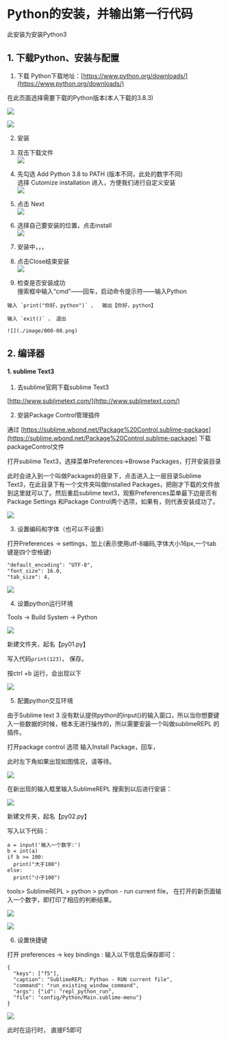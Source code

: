 # Python的安装，并输出第一行代码

此安装为安装Python3 

## 1. 下载Python、安装与配置

1. 下载
Python下载地址：[https://www.python.org/downloads/](https://www.python.org/downloads/)

  在此页面选择需要下载的Python版本(本人下载的3.8.3)

  ![](./image/000-01.png)

  ![](./image/000-02.png)

2. 安装

  1. 双击下载文件    
    ![](./image/000-03.png)  
  2. 先勾选 Add Python 3.8 to PATH (版本不同，此处的数字不同)  
     选择 Cutomize installation 进入，方便我们进行自定义安装  
    ![](./image/000-04.png)
  3. 点击 Next   
    ![](./image/000-05.png)  
  4. 选择自己要安装的位置，点击install  
    ![](./image/000-06.png)  
  5. 安装中，，，  
  6. 点击Close结束安装  
    ![](./image/000-07.png)  
  7. 检查是否安装成功  
    搜索框中输入“cmd”——回车，启动命令提示符——输入Python  
    
    输入 `print("你好，python")` ，  输出【你好，python】  
    
    输入 `exit()` ， 退出  
    
    ![](./image/000-08.png)

## 2. 编译器

#### 1. sublime Text3

1. 去sublime官网下载sublime Text3 

  [http://www.sublimetext.com/](http://www.sublimetext.com/)

2. 安装Package Control管理插件

  通过 [https://sublime.wbond.net/Package%20Control.sublime-package](https://sublime.wbond.net/Package%20Control.sublime-package) 下载packageControl文件  

  打开sublime Text3，选择菜单Preferences->Browse Packages，打开安装目录  
  
  此时会进入到一个叫做Packages的目录下，点击进入上一层目录Sublime Text3，在此目录下有一个文件夹叫做Installed Packages，把刚才下载的文件放到这里就可以了。然后重启sublime text3，观察Preferences菜单最下边是否有Package Settings 和Package Control两个选项，如果有，则代表安装成功了。  
  
  ![](./image/000-09.png)

3. 设置编码和字体（也可以不设置）

  打开Preferences -> settings，加上(表示使用utf-8编码,字体大小16px,一个tab 键是四个空格键)
  
  ```
  "default_encoding": "UTF-8",
  "font_size": 16.0,
  "tab_size": 4,
  ```
  ![](./image/000-10.png)
  
4. 设置python运行环境  
  
  Tools -> Build System -> Python  
  
  ![](./image/000-11.png)
  
  新建文件夹，起名【py01.py】
  
  写入代码`print(123)`， 保存。
  
  按ctrl +b 运行，会出现以下  
  
  ![](./image/000-12.png)
  
5. 配置python交互环境   

  由于Sublime text 3 没有默认提供python的input()的输入窗口，所以当你想要键入一些数据的时候，根本无进行操作的，所以需要安装一个叫做sublimeREPL 的插件。

  打开package control 选项 输入Install Package，回车，  
  
  此时左下角如果出现如图情况，请等待。  
  
  ![](./image/000-13.png)
  
  在新出现的输入框里输入SublimeREPL 搜索到以后进行安装：  

  ![](./image/000-14.png)
  
  新建文件夹，起名【py02.py】  
  
  写入以下代码：  
  
  ```
  a = input('输入一个数字:')
  b = int(a)
  if b >= 100:
  	print("大于100")
  else:
  	print("小于100")
  ```
  tools> SublimeREPL > python > python - run current file， 在打开的新页面输入一个数字，即打印了相应的判断结果。  
  
  ![](./image/000-15.png)  
  
  ![](./image/000-16.png)  
  
6. 设置快捷键

  打开 preferences -> key bindings :
  输入以下信息后保存即可：  
  
  ```
  {
    "keys": ["f5"],  
    "caption": "SublimeREPL: Python - RUN current file",  
    "command": "run_existing_window_command", 
    "args": {"id": "repl_python_run",  
    "file": "config/Python/Main.sublime-menu"} 
  }
  
  ```
  ![](./image/000-17.png)
  
  此时在运行时， 直接F5即可
